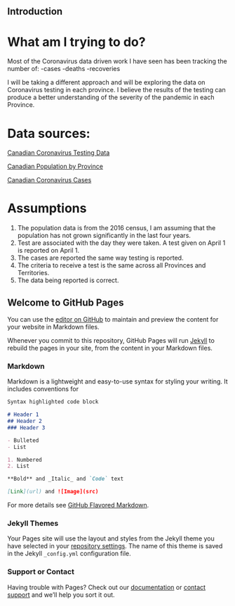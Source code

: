 ## Introduction
# What am I trying to do?
Most of the Coronavirus data driven work I have seen has been tracking the number of:
-cases
-deaths
-recoveries

I will be taking a different approach and will be exploring the data on Coronavirus testing in each province. I believe the results of the testing can produce a better understanding of the severity of the pandemic in each Province.

# Data sources:
[Canadian Coronavirus Testing Data](https://raw.githubusercontent.com/ishaberry/Covid19Canada/master/testing_cumulative.csv)

[Canadian Population by Province](https://www12.statcan.gc.ca/census-recensement/2016/dp-pd/hlt-fst/pd-pl/Table.cfm?Lang=Eng&T=1201&S=22&O=A)

[Canadian Coronavirus Cases](https://raw.githubusercontent.com/CSSEGISandData/COVID-19/master/csse_covid_19_data/csse_covid_19_time_series/time_series_covid19_confirmed_global.csv)

# Assumptions
1.	The population data is from the 2016 census, I am assuming that the population has not grown significantly in the last four years.
2.	Test are associated with the day they were taken.  A test given on April 1 is reported on April 1.
3.	The cases are reported the same way testing is reported.
4.	The criteria to receive a test is the same across all Provinces and Territories.
5.	The data being reported is correct.












## Welcome to GitHub Pages
You can use the [editor on GitHub](https://github.com/acarmichael20/Hello-World/edit/master/README.md) to maintain and preview the content for your website in Markdown files.

Whenever you commit to this repository, GitHub Pages will run [Jekyll](https://jekyllrb.com/) to rebuild the pages in your site, from the content in your Markdown files.

### Markdown

Markdown is a lightweight and easy-to-use syntax for styling your writing. It includes conventions for

```markdown
Syntax highlighted code block

# Header 1
## Header 2
### Header 3

- Bulleted
- List

1. Numbered
2. List

**Bold** and _Italic_ and `Code` text

[Link](url) and ![Image](src)
```

For more details see [GitHub Flavored Markdown](https://guides.github.com/features/mastering-markdown/).

### Jekyll Themes

Your Pages site will use the layout and styles from the Jekyll theme you have selected in your [repository settings](https://github.com/acarmichael20/Hello-World/settings). The name of this theme is saved in the Jekyll `_config.yml` configuration file.

### Support or Contact

Having trouble with Pages? Check out our [documentation](https://help.github.com/categories/github-pages-basics/) or [contact support](https://github.com/contact) and we’ll help you sort it out.
